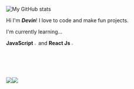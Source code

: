 ![My GitHub stats](https://github-readme-stats.vercel.app/api?username=pixthehe&hide=stars,prs,contribs,issues&theme=blue-green)


Hi I'm ***Devin***! I love to code and make fun projects. 

I'm currently learning...

**JavaScript** <img src="https://www.datocms-assets.com/48401/1637694888-javascript-logo.svg" style="width:2%;" />and **React Js** <img src="https://upload.wikimedia.org/wikipedia/commons/thumb/a/a7/React-icon.svg/330px-React-icon.svg.png" style="width:2%;" />

[<img src ="https://img.shields.io/badge/Github-%22.svg?style=flat-square&logo=&logoColor=white%22">](https://github.com/pixthehe)[<img src ="https://img.shields.io/badge/Website-blue?style=flat-square&logo=&logoColor=white%22"> ](https://devinlittle.net)
